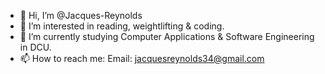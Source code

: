 - 👋 Hi, I’m @Jacques-Reynolds
- 👀 I’m interested in reading, weightlifting & coding.
- 🌱 I’m currently studying Computer Applications & Software Engineering in DCU.
- 📫 How to reach me:
  Email: jacquesreynolds34@gmail.com

<!---
Jacques-Reynolds/Jacques-Reynolds is a ✨ special ✨ repository because its `README.md` (this file) appears on your GitHub profile.
You can click the Preview link to take a look at your changes.
--->
